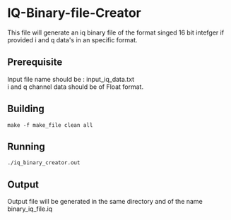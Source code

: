 # IQ-Binary-file-Creator
	
This file will generate an iq binary file of the format singed 16 bit intefger if provided i and q data's in an specific format.

## Prerequisite
	
Input file name should be  : input_iq_data.txt \
i and q channel data should be of Float format.

## Building

	make -f make_file clean all

## Running

	./iq_binary_creator.out

## Output

Output file will be generated in the same directory and of the name binary_iq_file.iq
